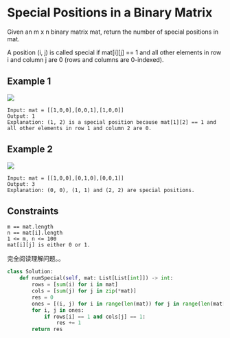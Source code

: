 # Special Positions in a Binary Matrix

Given an m x n binary matrix mat, return the number of special positions in mat.

A position (i, j) is called special if mat[i][j] == 1 and all other elements in row i and column j are 0 (rows and columns are 0-indexed).

## Example 1

![](https://assets.leetcode.com/uploads/2021/12/23/special1.jpg)

```text
Input: mat = [[1,0,0],[0,0,1],[1,0,0]]
Output: 1
Explanation: (1, 2) is a special position because mat[1][2] == 1 and all other elements in row 1 and column 2 are 0.
```

## Example 2

![](https://assets.leetcode.com/uploads/2021/12/24/special-grid.jpg)

```text
Input: mat = [[1,0,0],[0,1,0],[0,0,1]]
Output: 3
Explanation: (0, 0), (1, 1) and (2, 2) are special positions.
```

## Constraints

```text
m == mat.length
n == mat[i].length
1 <= m, n <= 100
mat[i][j] is either 0 or 1.
```

完全阅读理解问题。。

```python
class Solution:
    def numSpecial(self, mat: List[List[int]]) -> int:
        rows = [sum(i) for i in mat]
        cols = [sum(j) for j in zip(*mat)]
        res = 0
        ones = [(i, j) for i in range(len(mat)) for j in range(len(mat[i])) if mat[i][j] == 1]
        for i, j in ones:
            if rows[i] == 1 and cols[j] == 1:
                res += 1
        return res
```
